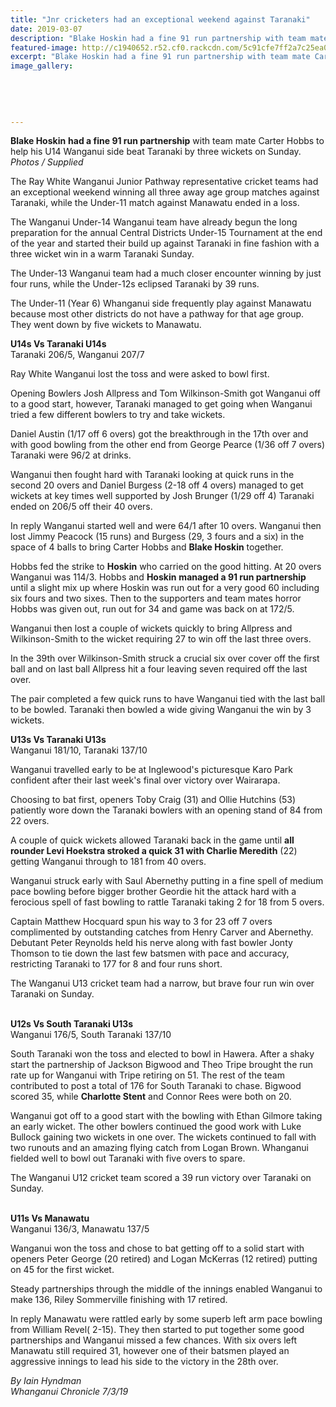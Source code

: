 ```yaml
---
title: "Jnr cricketers had an exceptional weekend against Taranaki"
date: 2019-03-07
description: "Blake Hoskin had a fine 91 run partnership with team mate Carter Hobbs to help his U14 Wanganui side beat Taranaki..."
featured-image: http://c1940652.r52.cf0.rackcdn.com/5c91cfe7ff2a7c25ea000552/Blake-Hoskin-240.Chron-7.3.jpg
excerpt: "Blake Hoskin had a fine 91 run partnership with team mate Carter Hobbs to help his U14 Wanganui side beat Taranaki by three wickets on Sunday."
image_gallery:
    
    
    
    
    
---
```


<p><span><strong>Blake Hoskin</strong> <strong>had a fine 91 run partnership</strong> with team mate Carter Hobbs to help his U14 Wanganui side beat Taranaki by three wickets on Sunday.</span><br /><em>Photos / Supplied</em></p>
<p class="element element-paragraph">The Ray White Wanganui Junior Pathway representative cricket teams had an exceptional weekend winning all three away age group matches against Taranaki, while the Under-11 match against Manawatu ended in a loss.</p>
<p class="element element-paragraph">The Wanganui Under-14 Wanganui team have already begun the long preparation for the annual Central Districts Under-15 Tournament at the end of the year and started their build up against Taranaki in fine fashion with a three wicket win in a warm Taranaki Sunday.</p>
<p class="element element-paragraph">The Under-13 Wanganui team had a much closer encounter winning by just four runs, while the Under-12s eclipsed Taranaki by 39 runs.</p>
<p class="element element-paragraph">The Under-11 (Year 6) Whanganui side frequently play against Manawatu because most other districts do not have a pathway for that age group. They went down by five wickets to Manawatu.</p>
<p class="element element-paragraph"><strong>U14s Vs Taranaki U14s<br /></strong>Taranaki 206/5, Wanganui 207/7</p>
<p class="element element-paragraph">Ray White Wanganui lost the toss and were asked to bowl first.</p>
<p class="element element-paragraph">Opening Bowlers Josh Allpress and Tom Wilkinson-Smith got Wanganui off to a good start, however, Taranaki managed to get going when Wanganui tried a few different bowlers to try and take wickets.</p>
<p class="element element-paragraph">Daniel Austin (1/17 off 6 overs) got the breakthrough in the 17th over and with good bowling from the other end from George Pearce (1/36 off 7 overs) Taranaki were 96/2 at drinks.</p>
<p class="element element-paragraph">Wanganui then fought hard with Taranaki looking at quick runs in the second 20 overs and Daniel Burgess (2-18 off 4 overs) managed to get wickets at key times well supported by Josh Brunger (1/29 off 4) Taranaki ended on 206/5 off their 40 overs.</p>
<p class="element element-paragraph">In reply Wanganui started well and were 64/1 after 10 overs. Wanganui then lost Jimmy Peacock (15 runs) and Burgess (29, 3 fours and a six) in the space of 4 balls to bring Carter Hobbs and <strong>Blake Hoskin</strong> together.</p>
<p class="element element-paragraph">Hobbs fed the strike to <strong>Hoskin</strong> who carried on the good hitting. At 20 overs Wanganui was 114/3. Hobbs and <strong>Hoskin</strong> <strong>managed a 91 run partnership</strong> until a slight mix up where Hoskin was run out for a very good 60 including six fours and two sixes. Then to the supporters and team mates horror Hobbs was given out, run out for 34 and game was back on at 172/5.</p>
<p class="element element-paragraph">Wanganui then lost a couple of wickets quickly to bring Allpress and Wilkinson-Smith to the wicket requiring 27 to win off the last three overs.</p>
<p class="element element-paragraph">In the 39th over Wilkinson-Smith struck a crucial six over cover off the first ball and on last ball Allpress hit a four leaving seven required off the last over.</p>
<p class="element element-paragraph">The pair completed a few quick runs to have Wanganui tied with the last ball to be bowled. Taranaki then bowled a wide giving Wanganui the win by 3 wickets.</p>
<p class="element element-paragraph"><strong>U13s Vs Taranaki U13s<br /></strong>Wanganui 181/10, Taranaki 137/10</p>
<p class="element element-paragraph">Wanganui travelled early to be at Inglewood's picturesque Karo Park confident after their last week's final over victory over Wairarapa.</p>
<p class="element element-paragraph">Choosing to bat first, openers Toby Craig (31) and Ollie Hutchins (53) patiently wore down the Taranaki bowlers with an opening stand of 84 from 22 overs.</p>
<p class="element element-paragraph">A couple of quick wickets allowed Taranaki back in the game until <strong>all rounder Levi Hoekstra stroked a quick 31 with Charlie Meredith</strong> (22) getting Wanganui through to 181 from 40 overs.</p>
<p class="element element-paragraph">Wanganui struck early with Saul Abernethy putting in a fine spell of medium pace bowling before bigger brother Geordie hit the attack hard with a ferocious spell of fast bowling to rattle Taranaki taking 2 for 18 from 5 overs.</p>
<p class="element element-paragraph">Captain Matthew Hocquard spun his way to 3 for 23 off 7 overs complimented by outstanding catches from Henry Carver and Abernethy. Debutant Peter Reynolds held his nerve along with fast bowler Jonty Thomson to tie down the last few batsmen with pace and accuracy, restricting Taranaki to 177 for 8 and four runs short.</p>
<p class="element element-paragraph"><img src=http://c1940652.r52.cf0.rackcdn.com/5c91ce33ff2a7c25ea00054e/U13-LeviHoekstra-CharlieMeredith.400.Chron.7.3.19.jpg alt="" /><br /><span>The Wanganui U13 cricket team had a narrow, but brave four run win over Taranaki on Sunday.<br /><br /></span></p>
<p class="element element-paragraph"><strong>U12s Vs South Taranaki U13s</strong><br />Wanganui 176/5, South Taranaki 137/10</p>
<p class="element element-paragraph">South Taranaki won the toss and elected to bowl in Hawera. After a shaky start the partnership of Jackson Bigwood and Theo Tripe brought the run rate up for Wanganui with Tripe retiring on 51. The rest of the team contributed to post a total of 176 for South Taranaki to chase. Bigwood scored 35, while <strong>Charlotte Stent</strong> and Connor Rees were both on 20.</p>
<p class="element element-paragraph">Wanganui got off to a good start with the bowling with Ethan Gilmore taking an early wicket. The other bowlers continued the good work with Luke Bullock gaining two wickets in one over. The wickets continued to fall with two runouts and an amazing flying catch from Logan Brown. Whanganui fielded well to bowl out Taranaki with five overs to spare.</p>
<p class="element element-paragraph"><img src=http://c1940652.r52.cf0.rackcdn.com/5c91cf5bff2a7c25ea000550/Charlotte-Stent-U12-team.400.chron-7.3.19.jpg alt="" /><br /><span>The Wanganui U12 cricket team scored a 39 run victory over Taranaki on Sunday.<br /><br /></span></p>
<p class="element element-paragraph"><strong>U11s Vs Manawatu</strong><br />Wanganui 136/3, Manawatu 137/5</p>
<p class="element element-paragraph">Wanganui won the toss and chose to bat getting off to a solid start with openers Peter George (20 retired) and Logan McKerras (12 retired) putting on 45 for the first wicket.</p>
<p class="element element-paragraph">Steady partnerships through the middle of the innings enabled Wanganui to make 136, Riley Sommerville finishing with 17 retired.</p>
<p class="element element-paragraph">In reply Manawatu were rattled early by some superb left arm pace bowling from William Revel( 2-15). They then started to put together some good partnerships and Wanganui missed a few chances. With six overs left Manawatu still required 31, however one of their batsmen played an aggressive innings to lead his side to the victory in the 28th over.</p>
<p><em>By Iain Hyndman<br />Whanganui Chronicle 7/3/19</em></p>

